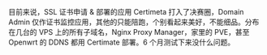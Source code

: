 <p>目前来说，SSL 证书申请 &amp; 部署的应用 Certimeta 打入了决赛圈，Domain Admin 仅作证书监控应用，其他的只能陪跑，个别看起来美好，不能细品。分布在几台的 VPS 上的所有子域名，Nginx Proxy Manager，家里的 PVE，甚至 Openwrt 的 DDNS 都用 Certimate 部署。6 个月测试下来没什么问题。</p>